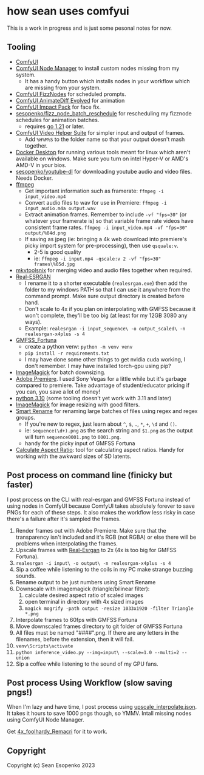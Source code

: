 # how sean uses comfyui

This is a work in progress and is just some pesonal notes for now.

## Tooling

* [ComfyUI](https://github.com/comfyanonymous/ComfyUI)
* [ComfyUI Node Manager](https://github.com/ltdrdata/ComfyUI-Manager) to install custom nodes missing from my system.
    * It has a handy button which installs nodes in your workflow which are missing from your system.
* [ComfyUI FizzNodes](https://github.com/FizzleDorf/ComfyUI_FizzNodes) for scheduled prompts.
* [ComfyUI AnimateDiff Evolved](https://github.com/Kosinkadink/ComfyUI-AnimateDiff-Evolved) for animation
* [ComfyUI Impact Pack](https://github.com/ltdrdata/ComfyUI-Impact-Pack) for face fix.
* [sesopenko/fizz_node_batch_reschedule](https://github.com/sesopenko/fizz_node_batch_reschedule) for rescheduling my fizznode schedules for animation batches.
    * requires [go 1.21](https://go.dev/doc/install) or later.
* [ComfyUI Video Helper Suite](https://github.com/Kosinkadink/ComfyUI-VideoHelperSuite) for simpler input and output of frames.
    * Add `%H%M%S` to the folder name so that your output doesn't mash together.
* [Docker Desktop](https://www.docker.com/products/docker-desktop/) for running various tools meant for linux which aren't available on windows. Make sure you turn on intel Hyper-V or AMD's AMD-V in your bios.
* [sesopenko/youtube-dl](https://github.com/sesopenko/youtube-dl) for downloading youtube audio and video files. Needs Docker.
* [ffmpeg](https://www.ffmpeg.org/download.html)
    * Get important information such as framerate: `ffmpeg -i input_video.mp4`
    * Convert audio files to wav for use in Premiere: `ffmpeg -i input_audio.m4a output.wav`
    * Extract animation frames. Remember to include `-vf "fps=30"` (or whatever your framerate is) so that variable frame rate videos have consistent frame rates.
        `ffmpeg -i input_video.mp4 -vf "fps=30" output/%04d.png`
    * If saving as jpeg (ie: bringing a 4k web download into premiere's picky import system for pre-processing), then use `qsquale:v`.
      * 2-5 is good quality
      * ie: `ffmpeg -i input.mp4 -qscale:v 2 -vf "fps=30" frames\%05d.jpg`
* [mkvtoolsnix](https://mkvtoolnix.download/) for merging video and audio files together when required.
* [Real-ESRGAN](https://github.com/xinntao/Real-ESRGAN)
  * I rename it to a shorter executable (`realesrgan.exe`) then add the folder to my windows PATH so that I can use it anywhere from the command prompt. Make sure output directory is created before hand.
  * Don't scale to 4x if you plan on interpolating with GMFSS because it won't complete, they'll be too big (at least for my 12GB 3080 any ways).
  * Example: `realesrgan -i input_sequence\ -o output_scaled\ -n realesrgan-x4plus -s 4`
* [GMFSS_Fortuna](https://github.com/98mxr/GMFSS_Fortuna)
  * create a python venv: `python -m venv venv`
  * `pip install -r requirements.txt`
  * I may have done some other things to get nvidia cuda working, I don't remember. I may have installed torch-gpu using pip?
* [ImageMagick](https://imagemagick.org/script/download.php#windows) for batch downsizing.
* [Adobe Premiere](https://www.adobe.com/ca/products/premiere.html). I used Sony Vegas for a little while but it's garbage compared to premiere. Take advantage of student/educator pricing if you can, you save a lot of money!
* [python 3.10](https://www.python.org/downloads/) (some tooling doesn't yet work with 3.11 and later)
* [ImageMagick](https://imagemagick.org/script/download.php#windows) for image resizing with good filters.
* [Smart Rename](https://github.com/chrdavis/SmartRename) for renaming large batches of files using regex and regex groups.
    * If you're new to regex, just learn about `^`, `$`, `.`, `*`, `+`, `\d` and `()`.
    * ie: `sequence(\d+).png` as the search string and `$1.png` as the output will turn `sequence0001.png` to `0001.png`.
    * handy for the picky input of GMFSS Fortuna
* [Calculate Aspect Ratio](https://calculateaspectratio.com/): tool for calculating aspect ratios. Handy for working with the awkward sizes of SD latents.

## Post process on command line (finicky but faster)

I post process on the CLI with real-esrgan and GMFSS Fortuna instead of using nodes in ComfyUI because ComfyUI takes absolutely forever to save PNGs for each of these steps. It also makes the workflow less risky in case there's a failure after it's sampled the frames.

1. Render frames out with Adobe Premiere. Make sure that the transparency isn't included and it's RGB (not RGBA) or else there will be problems when interpolating the frames.
2. Upscale frames with [Real-Esrgan](https://github.com/xinntao/Real-ESRGAN) to 2x (4x is too big for GMFSS Fortuna).
  1. `realesrgan -i input\ -o output\ -n realesrgan-x4plus -s 4`
  2. Sip a coffee while listening to the coils in my PC make strange buzzing sounds.
  3. Rename output to be just numbers using Smart Rename
4. Downscale with imagemagick (triangle/bilinear filter):
   1. calculate desired aspect ratio of scaled images
   2. open terminal in directory with 4x sized images
   2. `magick mogrify -path output -resize 1033x1920 -filter Triangle *.png`
3. Interpolate frames to 60fps with GMFSS Fortuna
  1. Move downscaled frames directory to git folder of GMFSS Fortuna
  2. All files must be named "####".png. If there are any letters in the filenames, before the extension, then it will fail.
  3. `venv\Scripts\activate`
  4. `python inference_video.py --img=input\ --scale=1.0 --multi=2 --union`
  5. Sip a coffee while listening to the sound of my GPU fans.

## Post process Using Workflow (slow saving pngs!)

When I'm lazy and have time, I post process using [upscale_interpolate.json](comfyui_workflows/post_processing/upscale_interpolate.json). It takes it hours to save 1000 pngs though, so YMMV. Intall missing nodes using ComfyUI Node Manager.

Get [4x_foolhardy_Remacri](https://huggingface.co/FacehugmanIII/4x_foolhardy_Remacri/tree/main) for it to work.

## Copyright

Copyright (c) Sean Esopenko 2023